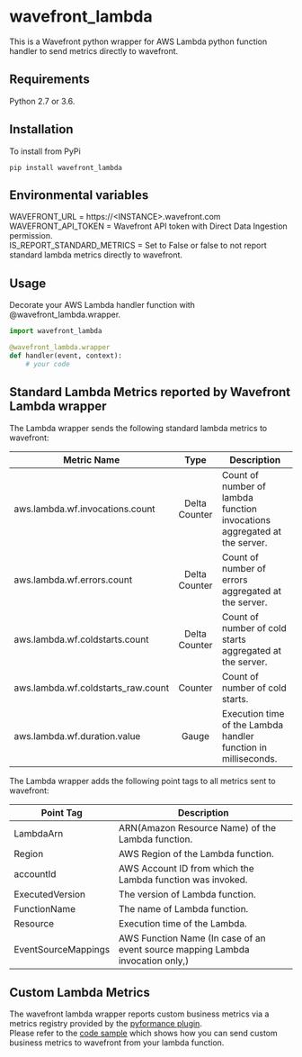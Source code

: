 # wavefront_lambda

This is a Wavefront python wrapper for AWS Lambda python function handler to send metrics directly to wavefront.

## Requirements
Python 2.7 or 3.6.

## Installation
To install from PyPi
```
pip install wavefront_lambda
```

## Environmental variables
WAVEFRONT_URL = https://\<INSTANCE>.wavefront.com  
WAVEFRONT_API_TOKEN = Wavefront API token with Direct Data Ingestion permission.  
IS_REPORT_STANDARD_METRICS = Set to False or false to not report standard lambda metrics directly to wavefront.  

## Usage

Decorate your AWS Lambda handler function with @wavefront_lambda.wrapper.

```Python
import wavefront_lambda

@wavefront_lambda.wrapper
def handler(event, context):
    # your code

```

## Standard Lambda Metrics reported by Wavefront Lambda wrapper

The Lambda wrapper sends the following standard lambda metrics to wavefront:

| Metric Name                       |  Type              | Description                                                             |
| ----------------------------------|:------------------:| ----------------------------------------------------------------------- |
| aws.lambda.wf.invocations.count   | Delta Counter      | Count of number of lambda function invocations aggregated at the server.|
| aws.lambda.wf.errors.count        | Delta Counter      | Count of number of errors aggregated at the server.                     |
| aws.lambda.wf.coldstarts.count    | Delta Counter      | Count of number of cold starts aggregated at the server.                |
| aws.lambda.wf.coldstarts_raw.count| Counter            | Count of number of cold starts.                                         |
| aws.lambda.wf.duration.value      | Gauge              | Execution time of the Lambda handler function in milliseconds.          |

The Lambda wrapper adds the following point tags to all metrics sent to wavefront:

| Point Tag             | Description                                                                   |
| --------------------- | ----------------------------------------------------------------------------- |
| LambdaArn             | ARN(Amazon Resource Name) of the Lambda function.                             |
| Region                | AWS Region of the Lambda function.                                            |
| accountId             | AWS Account ID from which the Lambda function was invoked.                    |
| ExecutedVersion       | The version of Lambda function.                                               |
| FunctionName          | The name of Lambda function.                                                  |
| Resource              | Execution time of the Lambda.                                                 |
| EventSourceMappings   | AWS Function Name (In case of an event source mapping Lambda invocation only,)|

## Custom Lambda Metrics

The wavefront lambda wrapper reports custom business metrics via a metrics registry provided by the [pyformance plugin](https://github.com/wavefrontHQ/python-client/tree/master/wavefront_pyformance).  
Please refer to the [code sample](https://github.com/wavefrontHQ/python-client/blob/master/wavefront_lambda/example.py) which shows how you can send custom business metrics to wavefront from your lambda function.
